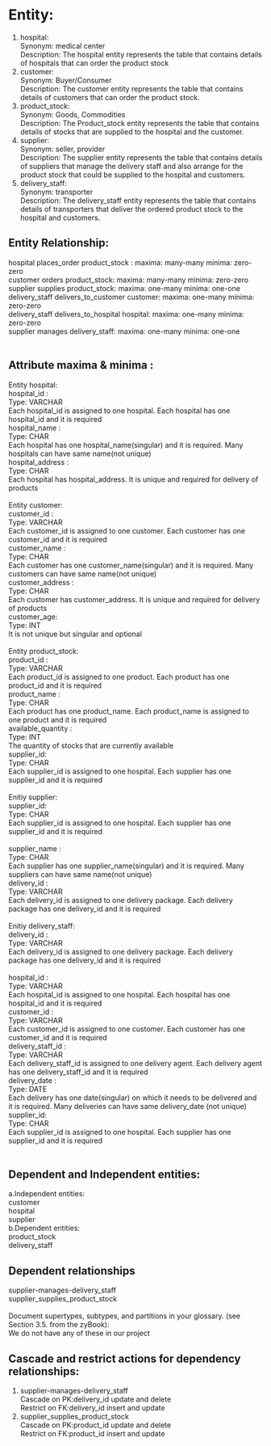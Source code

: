 # Entity: <br/>
1.	hospital: <br/>
      Synonym: medical center <br/>
      Description: The hospital entity represents the table that contains details of hospitals that can order the product stock <br/>
2.	customer: <br/>
      Synonym: Buyer/Consumer <br/>
      Description: The customer entity represents the table that contains details of customers that can order the product stock. <br/>
3.	product_stock: <br/>
      Synonym: Goods, Commodities <br/>
      Description: The Product_stock entity represents the table that contains details of stocks that are supplied to the hospital and the customer. <br/>
4.	supplier: <br/>
      Synonym: seller, provider <br/>
      Description: The supplier entity represents the table that contains details of suppliers that manage the delivery staff and also arrange for the product stock that could be supplied to the hospital and customers. <br/>
5.	delivery_staff: <br/>
Synonym: transporter <br/>
   Description: The delivery_staff entity represents the table that contains details of transporters that deliver the ordered product stock to the hospital and customers. <br/>

## Entity Relationship: <br/>
hospital places_order product_stock :  maxima: many-many minima: zero-zero <br/>
customer orders product_stock: maxima: many-many minima: zero-zero <br/>
supplier supplies product_stock: maxima: one-many minima: one-one <br/>
delivery_staff delivers_to_customer customer: maxima: one-many minima: zero-zero <br/>
delivery_staff delivers_to_hospital hospital: maxima: one-many minima: zero-zero <br/>
supplier manages delivery_staff: maxima: one-many minima: one-one <br/>
<br/>
## Attribute maxima & minima : <br/>
Entity hospital: <br/> 
hospital_id : <br/>
Type: VARCHAR <br/>
Each hospital_id is assigned to one hospital. Each hospital has one hospital_id and it is required <br/>
hospital_name : <br/>
Type: CHAR <br/>
Each hospital has one hospital_name(singular) and it is required. Many hospitals can have same name(not unique) <br/>
hospital_address : <br/>
Type: CHAR <br/>
Each hospital has hospital_address. It is unique and required for delivery of products <br/>
<br/>
Entity customer: <br/>
customer_id : <br/>
Type: VARCHAR <br/>
Each customer_id is assigned to one customer. Each customer has one customer_id and it is required <br/>
customer_name : <br/>
Type: CHAR <br/>
Each customer has one customer_name(singular) and it is required. Many customers can have same name(not unique) <br/>
customer_address : <br/>
Type: CHAR <br/>
Each customer has customer_address. It is unique and required for delivery of products <br/>
customer_age: <br/>
Type: INT <br/>
It is not unique but singular and optional <br/>
<br/>
Entity product_stock: <br/>
product_id : <br/>
Type: VARCHAR <br/>
Each product_id is assigned to one product. Each product has one product_id and it is required <br/>
product_name : <br/>
Type: CHAR <br/>
Each product has one product_name.  Each product_name is assigned to one product and it is required <br/>
available_quantity : <br/>
Type: INT <br/>
The quantity of stocks that are currently available <br/>
supplier_id: <br/>
Type: CHAR <br/>
Each supplier_id is assigned to one hospital. Each supplier has one supplier_id and it is required <br/>
<br/>
Enitiy supplier: <br/>
supplier_id: <br/>
Type: CHAR <br/>
Each supplier_id is assigned to one hospital. Each supplier has one supplier_id and it is required <br/>
<br/>
supplier_name : <br/>
Type: CHAR <br/>
Each supplier has one supplier_name(singular) and it is required. Many suppliers can have same name(not unique) <br/>
delivery_id : <br/>
Type: VARCHAR <br/>
Each delivery_id is assigned to one delivery package. Each delivery package has one delivery_id and it is required <br/>
<br/>
Enitiy delivery_staff: <br/>
delivery_id : <br/>
Type: VARCHAR <br/>
Each delivery_id is assigned to one delivery package. Each delivery package has one delivery_id and it is required <br/>
<br/>
hospital_id : <br/>
Type: VARCHAR <br/>
Each hospital_id is assigned to one hospital. Each hospital has one hospital_id and it is required <br/>
customer_id : <br/>
Type: VARCHAR <br/>
Each customer_id is assigned to one customer. Each customer has one customer_id and it is required <br/>
delivery_staff_id : <br/>
Type: VARCHAR <br/>
Each delivery_staff_id is assigned to one delivery agent. Each delivery agent has one delivery_staff_id and it is required <br/>
delivery_date : <br/>
Type: DATE <br/>
Each delivery has one date(singular) on which it needs to be delivered and it is required. Many deliveries can have same delivery_date (not unique)
supplier_id: <br/>
Type: CHAR <br/>
Each supplier_id is assigned to one hospital. Each supplier has one supplier_id and it is required <br/><br/>

## Dependent and Independent entities:<br/>
a.Independent entities:<br/>
customer<br/>
hospital<br/>
supplier<br/>
b.Dependent entities:<br/>
product_stock<br/>
delivery_staff<br/>

## Dependent relationships<br/>
supplier-manages-delivery_staff<br/>
supplier_supplies_product_stock<br/>
</br>
Document supertypes, subtypes, and partitions in your glossary. (see Section 3.5. from the zyBook): </br>
We do not have any of these in our project</br>

## Cascade and restrict actions for dependency relationships:</br>
1. supplier-manages-delivery_staff</br>
Cascade on PK:delivery_id update and delete </br>
Restrict on FK:delivery_id insert and update</br>
2. supplier_supplies_product_stock</br>
Cascade on PK:product_id update and delete </br>
Restrict on FK:product_id insert and update</br>
</br>

